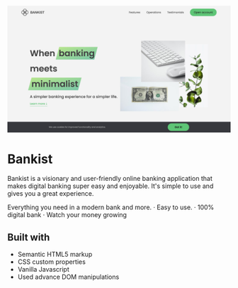 ![website-screenshot](/img/bankist-screenshot.jpg)

# Bankist

Bankist is a visionary and user-friendly online banking application that makes digital banking super easy and enjoyable. It's simple to use and gives you a great experience.

Everything you need in a modern bank and more.
· Easy to use.
· 100% digital bank
· Watch your money growing

## Built with

- Semantic HTML5 markup
- CSS custom properties
- Vanilla Javascript
- Used advance DOM manipulations
